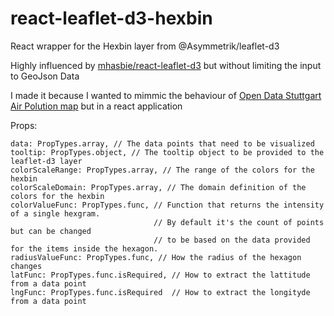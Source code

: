 # react-leaflet-d3-hexbin
React wrapper for the Hexbin layer from @Asymmetrik/leaflet-d3

Highly influenced by [mhasbie/react-leaflet-d3](https://github.com/mhasbie/react-leaflet-d3) but without limiting the input to GeoJson Data

I made it because I wanted to mimmic the behaviour of [Open Data Stuttgart Air Polution map](http://opendata-stuttgart.github.io/feinstaub-map/#2/0.0/0.0) but in a react application


Props: 
```
data: PropTypes.array, // The data points that need to be visualized
tooltip: PropTypes.object, // The tooltip object to be provided to the leaflet-d3 layer
colorScaleRange: PropTypes.array, // The range of the colors for the hexbin
colorScaleDomain: PropTypes.array, // The domain definition of the colors for the hexbin
colorValueFunc: PropTypes.func, // Function that returns the intensity of a single hexgram. 
                                // By default it's the count of points but can be changed 
                                // to be based on the data provided for the items inside the hexagon.
radiusValueFunc: PropTypes.func, // How the radius of the hexagon changes
latFunc: PropTypes.func.isRequired, // How to extract the lattitude from a data point
lngFunc: PropTypes.func.isRequired  // How to extract the longityde from a data point
```
